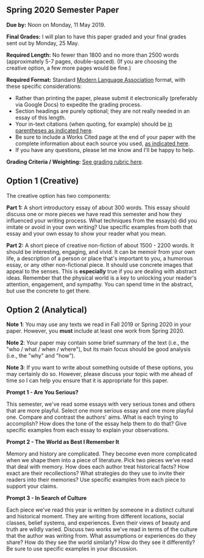 Spring 2020 Semester Paper
-----

**Due by:** Noon on Monday, 11 May 2019. 

**Final Grades:** I will plan to have this paper graded and your final grades sent out by Monday, 25 May.

**Required Length:** No fewer than 1800 and no more than 2500 words (approximately 5-7 pages, double-spaced). (If you are choosing the creative option, a few more pages would be fine.)

**Required Format:** Standard [Modern Language Association](https://owl.purdue.edu/owl/research_and_citation/mla_style/mla_formatting_and_style_guide/mla_general_format.html) format, with these specific considerations:
- Rather than printing the paper, please submit it electronically (preferably via Google Docs) to expedite the grading process.
- Section headings are purely optional; they are not really needed in an essay of this length.
- Your in-text citations (when quoting, for example) should be [in parentheses as indicated here](https://owl.purdue.edu/owl/research_and_citation/mla_style/mla_formatting_and_style_guide/mla_in_text_citations_the_basics.html).
- Be sure to include a Works Cited page at the end of your paper with the complete information about each source you used, [as indicated here](https://owl.purdue.edu/owl/research_and_citation/mla_style/mla_formatting_and_style_guide/mla_works_cited_page_books.html).
- If you have any questions, please let me know and I'll be happy to help.

**Grading Criteria / Weighting:**
[See grading rubric here](spring-rubric.md).

Option 1 (Creative)
---

The creative option has two components:

**Part 1:** A short introductory essay of about 300 words. This essay should discuss one or more pieces we have read this semester and how they influenced your writing process. What techniques from the essay(s) did you imitate or avoid in your own writing? Use specific examples from both that essay and your own essay to show your reader what you mean.

**Part 2:** A short piece of creative non-fiction of about 1500 - 2200 words. It should be interesting, engaging, and vivid. It can be memoir from your own life, a description of a person or place that's important to you, a humorous essay, or any other non-fictional piece. It should use concrete images that appeal to the senses. This is **especially** true if you are dealing with abstract ideas. Remember that the physical world is a key to unlocking your reader's attention, engagement, and sympathy. You can spend time in the abstract, but use the concrete to get there.

Option 2 (Analytical)
---

**Note 1**: You may use any texts we read in Fall 2019 or Spring 2020 in your paper. However, you **must** include at least one work from Spring 2020.

**Note 2**: Your  paper may contain some brief summary of the text (i.e., the "who / what / when / where"), but its main focus should be good analysis (i.e., the "why" and "how").

**Note 3**: If you want to write about something outside of these options, you may certainly do so. However, please discuss your topic with me ahead of time so I can help you ensure that it is appropriate for this paper.

**Prompt 1 - Are You Serious?**

This semester, we've read some essays with very serious tones and others that are more playful. Select one more serious essay and one more playful one. Compare and contrast the authors' aims. What is each trying to accomplish? How does the tone of the essay help them to do that? Give specific examples from each essay to explain your observations.

**Prompt 2 - The World as Best I Remember It**

Memory and history are complicated. They become even more complicated when we shape them into a piece of literature. Pick two pieces we've read that deal with memory. How does each author treat historical facts? How exact are their recollections? What strategies do they use to invite their readers into their memories? Use specific examples from each piece to support your claims.

**Prompt 3 - In Search of Culture**

Each piece we've read this year is written by someone in a distinct cultural and historical moment. They are writing from different locations, social classes, belief systems, and experiences. Even their views of beauty and truth are wildly varied. Discuss two works we've read in terms of the culture that the author was writing from. What assumptions or experiences do they share? How do they see the world similarly? How do they see it differently? Be sure to use specific examples in your discussion.

